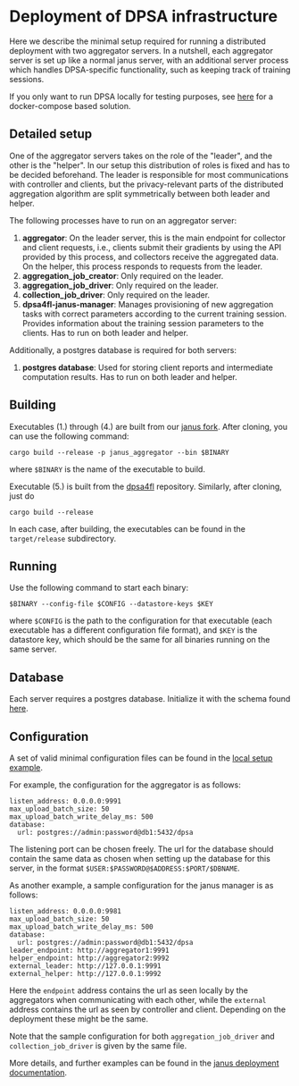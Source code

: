 
# Deployment of DPSA infrastructure

Here we describe the minimal setup required for running a distributed deployment with two aggregator servers.
In a nutshell, each aggregator server is set up like a normal janus server,
with an additional server process which handles DPSA-specific functionality, such as keeping track of training
sessions.

If you only want to run DPSA locally for testing purposes, see [here](../local-docker-setup) for a docker-compose based solution.

## Detailed setup
One of the aggregator servers takes on the role of the "leader", and the other is the "helper". In our setup this distribution of roles is fixed and has to be decided beforehand. The leader is responsible for most communications with controller and clients, but the privacy-relevant parts of the distributed aggregation algorithm are split symmetrically between both leader and helper.

The following processes have to run on an aggregator server:
 1. **aggregator**: On the leader server, this is the main endpoint for collector and client requests, i.e., clients submit their gradients by using the API provided by this process, and collectors receive the aggregated data. On the helper, this process responds to requests from the leader.
 2. **aggregation_job_creator**: Only required on the leader.
 3. **aggregation_job_driver**: Only required on the leader.
 4. **collection_job_driver**: Only required on the leader.
 5. **dpsa4fl-janus-manager**: Manages provisioning of new aggregation tasks with correct parameters according to the current training session. Provides information about the training session parameters to the clients. Has to run on both leader and helper.

Additionally, a postgres database is required for both servers:
 1. **postgres database**: Used for storing client reports and intermediate computation results. Has to run on both leader and helper.

## Building
Executables (1.) through (4.) are built from our [janus fork](https://github.com/dpsa-project/janus/tree/dpsa-m6-dev). After cloning, you can use the following command:
```
cargo build --release -p janus_aggregator --bin $BINARY
```
where `$BINARY` is the name of the executable to build.

Executable (5.) is built from the [dpsa4fl](https://github.com/dpsa-project/dpsa4fl) repository. Similarly, after cloning, just do
```
cargo build --release
```

In each case, after building, the executables can be found in the `target/release` subdirectory.

## Running
Use the following command to start each binary:
```
$BINARY --config-file $CONFIG --datastore-keys $KEY
```
where `$CONFIG` is the path to the configuration for that executable (each executable has a different configuration file format), and `$KEY` is the datastore key, which should be the same for all binaries running on the same server.

## Database
Each server requires a postgres database. Initialize it with the schema found [here](../local-docker-setup/config/postgres/schema.sql).

## Configuration
A set of valid minimal configuration files can be found in the [local setup example](../local-docker-setup/config).

For example, the configuration for the aggregator is as follows:
```
listen_address: 0.0.0.0:9991
max_upload_batch_size: 50
max_upload_batch_write_delay_ms: 500
database:
  url: postgres://admin:password@db1:5432/dpsa
```
The listening port can be chosen freely. The url for the database should contain the same data as chosen when setting up the database for this server, in the format `$USER:$PASSWORD@$ADDRESS:$PORT/$DBNAME`.

As another example, a sample configuration for the janus manager is as follows:
```
listen_address: 0.0.0.0:9981
max_upload_batch_size: 50
max_upload_batch_write_delay_ms: 500
database:
  url: postgres://admin:password@db1:5432/dpsa
leader_endpoint: http://aggregator1:9991
helper_endpoint: http://aggregator2:9992
external_leader: http://127.0.0.1:9991
external_helper: http://127.0.0.1:9992
```
Here the `endpoint` address contains the url as seen locally by the aggregators when communicating with each other, while the `external` address contains the url as seen by controller and client. Depending on the deployment these might be the same.

Note that the sample configuration for both `aggregation_job_driver` and `collection_job_driver` is given by the same file.

More details, and further examples can be found in the [janus deployment documentation](https://github.com/divviup/janus/blob/main/docs/DEPLOYING.md).



